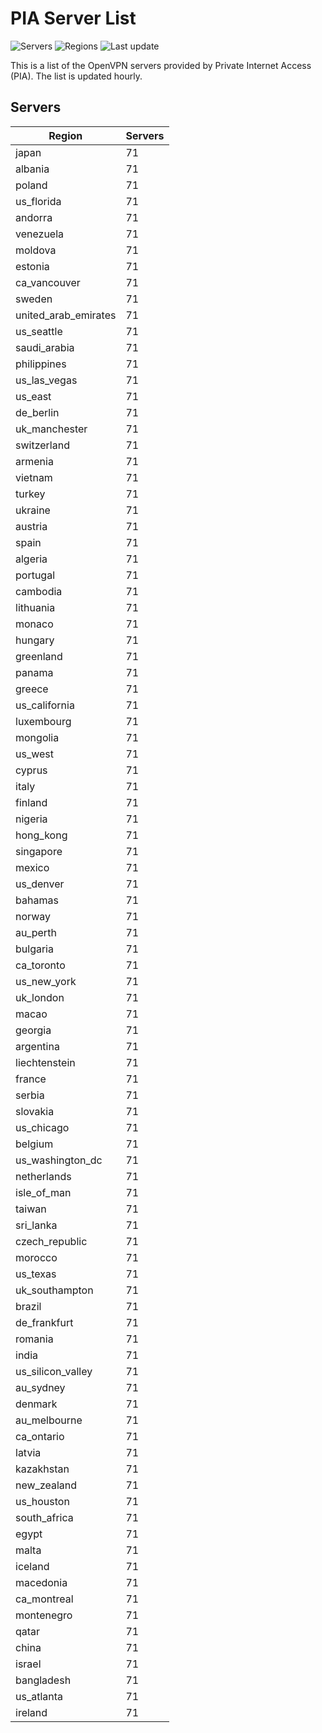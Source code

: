 # PIA Server List

![Servers](https://img.shields.io/badge/servers-6,887-blue) ![Regions](https://img.shields.io/badge/regions-97-blue) ![Last update](https://img.shields.io/badge/last_updated-Sun_Apr_28_21:00:34_GMT_2024-blue)

This is a list of the OpenVPN servers provided by Private Internet Access (PIA). The list is updated hourly.

## Servers
| Region               | Servers |
|----------------------|---------|
| japan | 71 |
| albania | 71 |
| poland | 71 |
| us_florida | 71 |
| andorra | 71 |
| venezuela | 71 |
| moldova | 71 |
| estonia | 71 |
| ca_vancouver | 71 |
| sweden | 71 |
| united_arab_emirates | 71 |
| us_seattle | 71 |
| saudi_arabia | 71 |
| philippines | 71 |
| us_las_vegas | 71 |
| us_east | 71 |
| de_berlin | 71 |
| uk_manchester | 71 |
| switzerland | 71 |
| armenia | 71 |
| vietnam | 71 |
| turkey | 71 |
| ukraine | 71 |
| austria | 71 |
| spain | 71 |
| algeria | 71 |
| portugal | 71 |
| cambodia | 71 |
| lithuania | 71 |
| monaco | 71 |
| hungary | 71 |
| greenland | 71 |
| panama | 71 |
| greece | 71 |
| us_california | 71 |
| luxembourg | 71 |
| mongolia | 71 |
| us_west | 71 |
| cyprus | 71 |
| italy | 71 |
| finland | 71 |
| nigeria | 71 |
| hong_kong | 71 |
| singapore | 71 |
| mexico | 71 |
| us_denver | 71 |
| bahamas | 71 |
| norway | 71 |
| au_perth | 71 |
| bulgaria | 71 |
| ca_toronto | 71 |
| us_new_york | 71 |
| uk_london | 71 |
| macao | 71 |
| georgia | 71 |
| argentina | 71 |
| liechtenstein | 71 |
| france | 71 |
| serbia | 71 |
| slovakia | 71 |
| us_chicago | 71 |
| belgium | 71 |
| us_washington_dc | 71 |
| netherlands | 71 |
| isle_of_man | 71 |
| taiwan | 71 |
| sri_lanka | 71 |
| czech_republic | 71 |
| morocco | 71 |
| us_texas | 71 |
| uk_southampton | 71 |
| brazil | 71 |
| de_frankfurt | 71 |
| romania | 71 |
| india | 71 |
| us_silicon_valley | 71 |
| au_sydney | 71 |
| denmark | 71 |
| au_melbourne | 71 |
| ca_ontario | 71 |
| latvia | 71 |
| kazakhstan | 71 |
| new_zealand | 71 |
| us_houston | 71 |
| south_africa | 71 |
| egypt | 71 |
| malta | 71 |
| iceland | 71 |
| macedonia | 71 |
| ca_montreal | 71 |
| montenegro | 71 |
| qatar | 71 |
| china | 71 |
| israel | 71 |
| bangladesh | 71 |
| us_atlanta | 71 |
| ireland | 71 |